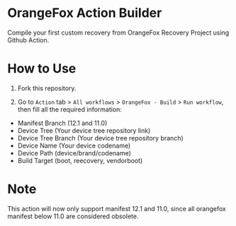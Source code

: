 # OrangeFox Action Builder
Compile your first custom recovery from OrangeFox Recovery Project using Github Action.

# How to Use
1. Fork this repository.

2. Go to `Action` tab > `All workflows` > `OrangeFox - Build` > `Run workflow`, then fill all the required information:
 * Manifest Branch (12.1 and 11.0)
 * Device Tree (Your device tree repository link)
 * Device Tree Branch (Your device tree repository branch)
 * Device Name (Your device codename)
 * Device Path (device/brand/codename)
 * Build Target (boot, reecovery, vendorboot)

 # Note
This action will now only support manifest 12.1 and 11.0, since all orangefox manifest below 11.0 are considered obsolete.
